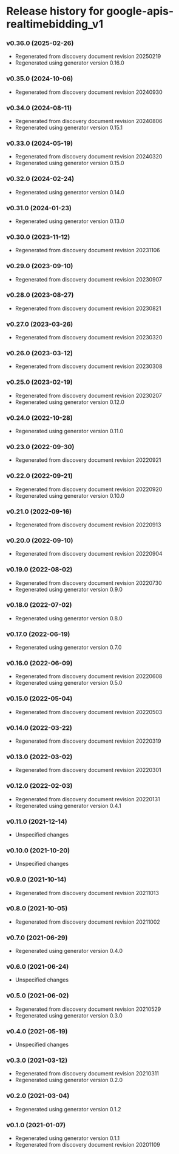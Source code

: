 # Release history for google-apis-realtimebidding_v1

### v0.36.0 (2025-02-26)

* Regenerated from discovery document revision 20250219
* Regenerated using generator version 0.16.0

### v0.35.0 (2024-10-06)

* Regenerated from discovery document revision 20240930

### v0.34.0 (2024-08-11)

* Regenerated from discovery document revision 20240806
* Regenerated using generator version 0.15.1

### v0.33.0 (2024-05-19)

* Regenerated from discovery document revision 20240320
* Regenerated using generator version 0.15.0

### v0.32.0 (2024-02-24)

* Regenerated using generator version 0.14.0

### v0.31.0 (2024-01-23)

* Regenerated using generator version 0.13.0

### v0.30.0 (2023-11-12)

* Regenerated from discovery document revision 20231106

### v0.29.0 (2023-09-10)

* Regenerated from discovery document revision 20230907

### v0.28.0 (2023-08-27)

* Regenerated from discovery document revision 20230821

### v0.27.0 (2023-03-26)

* Regenerated from discovery document revision 20230320

### v0.26.0 (2023-03-12)

* Regenerated from discovery document revision 20230308

### v0.25.0 (2023-02-19)

* Regenerated from discovery document revision 20230207
* Regenerated using generator version 0.12.0

### v0.24.0 (2022-10-28)

* Regenerated using generator version 0.11.0

### v0.23.0 (2022-09-30)

* Regenerated from discovery document revision 20220921

### v0.22.0 (2022-09-21)

* Regenerated from discovery document revision 20220920
* Regenerated using generator version 0.10.0

### v0.21.0 (2022-09-16)

* Regenerated from discovery document revision 20220913

### v0.20.0 (2022-09-10)

* Regenerated from discovery document revision 20220904

### v0.19.0 (2022-08-02)

* Regenerated from discovery document revision 20220730
* Regenerated using generator version 0.9.0

### v0.18.0 (2022-07-02)

* Regenerated using generator version 0.8.0

### v0.17.0 (2022-06-19)

* Regenerated using generator version 0.7.0

### v0.16.0 (2022-06-09)

* Regenerated from discovery document revision 20220608
* Regenerated using generator version 0.5.0

### v0.15.0 (2022-05-04)

* Regenerated from discovery document revision 20220503

### v0.14.0 (2022-03-22)

* Regenerated from discovery document revision 20220319

### v0.13.0 (2022-03-02)

* Regenerated from discovery document revision 20220301

### v0.12.0 (2022-02-03)

* Regenerated from discovery document revision 20220131
* Regenerated using generator version 0.4.1

### v0.11.0 (2021-12-14)

* Unspecified changes

### v0.10.0 (2021-10-20)

* Unspecified changes

### v0.9.0 (2021-10-14)

* Regenerated from discovery document revision 20211013

### v0.8.0 (2021-10-05)

* Regenerated from discovery document revision 20211002

### v0.7.0 (2021-06-29)

* Regenerated using generator version 0.4.0

### v0.6.0 (2021-06-24)

* Unspecified changes

### v0.5.0 (2021-06-02)

* Regenerated from discovery document revision 20210529
* Regenerated using generator version 0.3.0

### v0.4.0 (2021-05-19)

* Unspecified changes

### v0.3.0 (2021-03-12)

* Regenerated from discovery document revision 20210311
* Regenerated using generator version 0.2.0

### v0.2.0 (2021-03-04)

* Regenerated using generator version 0.1.2

### v0.1.0 (2021-01-07)

* Regenerated using generator version 0.1.1
* Regenerated from discovery document revision 20201109

